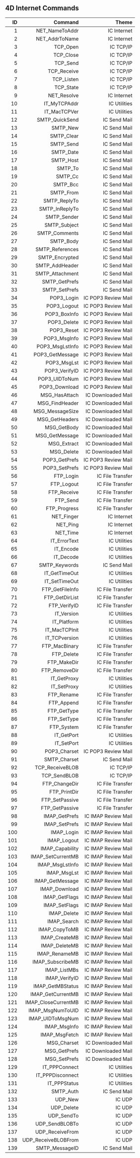 4D Internet Commands
---

| ID  | Command  | Theme |
|------------:|---------------:|-----:|
| 1 | NET_NameToAddr | IC Internet
| 2 | NET_AddrToName | IC Internet
| 3 | TCP_Open | IC TCP/IP
| 4 | TCP_Close | IC TCP/IP
| 5 | TCP_Send | IC TCP/IP
| 6 | TCP_Receive | IC TCP/IP
| 7 | TCP_Listen | IC TCP/IP
| 8 | TCP_State | IC TCP/IP
| 9 | NET_Resolve | IC Internet
| 10 | IT_MyTCPAddr | IC Utilities
| 11 | IT_MacTCPVer | IC Utilities
| 12 | SMTP_QuickSend | IC Send Mail
| 13 | SMTP_New | IC Send Mail
| 14 | SMTP_Clear | IC Send Mail
| 15 | SMTP_Send | IC Send Mail
| 16 | SMTP_Date | IC Send Mail
| 17 | SMTP_Host | IC Send Mail
| 18 | SMTP_To | IC Send Mail
| 19 | SMTP_Cc | IC Send Mail
| 20 | SMTP_Bcc | IC Send Mail
| 21 | SMTP_From | IC Send Mail
| 22 | SMTP_ReplyTo | IC Send Mail
| 23 | SMTP_InReplyTo | IC Send Mail
| 24 | SMTP_Sender | IC Send Mail
| 25 | SMTP_Subject | IC Send Mail
| 26 | SMTP_Comments | IC Send Mail
| 27 | SMTP_Body | IC Send Mail
| 28 | SMTP_References | IC Send Mail
| 29 | SMTP_Encrypted | IC Send Mail
| 30 | SMTP_AddHeader | IC Send Mail
| 31 | SMTP_Attachment | IC Send Mail
| 32 | SMTP_GetPrefs | IC Send Mail
| 33 | SMTP_SetPrefs | IC Send Mail
| 34 | POP3_Login | IC POP3 Review Mail
| 35 | POP3_Logout | IC POP3 Review Mail
| 36 | POP3_BoxInfo | IC POP3 Review Mail
| 37 | POP3_Delete | IC POP3 Review Mail
| 38 | POP3_Reset | IC POP3 Review Mail
| 39 | POP3_MsgInfo | IC POP3 Review Mail
| 40 | POP3_MsgLstInfo | IC POP3 Review Mail
| 41 | POP3_GetMessage | IC POP3 Review Mail
| 42 | POP3_MsgLst | IC POP3 Review Mail
| 43 | POP3_VerifyID | IC POP3 Review Mail
| 44 | POP3_UIDToNum | IC POP3 Review Mail
| 45 | POP3_Download | IC POP3 Review Mail
| 46 | MSG_HasAttach | IC Downloaded Mail
| 47 | MSG_FindHeader | IC Downloaded Mail
| 48 | MSG_MessageSize | IC Downloaded Mail
| 49 | MSG_GetHeaders | IC Downloaded Mail
| 50 | MSG_GetBody | IC Downloaded Mail
| 51 | MSG_GetMessage | IC Downloaded Mail
| 52 | MSG_Extract | IC Downloaded Mail
| 53 | MSG_Delete | IC Downloaded Mail
| 54 | POP3_GetPrefs | IC POP3 Review Mail
| 55 | POP3_SetPrefs | IC POP3 Review Mail
| 56 | FTP_Login | IC File Transfer
| 57 | FTP_Logout | IC File Transfer
| 58 | FTP_Receive | IC File Transfer
| 59 | FTP_Send | IC File Transfer
| 60 | FTP_Progress | IC File Transfer
| 61 | NET_Finger | IC Internet
| 62 | NET_Ping | IC Internet
| 63 | NET_Time | IC Internet
| 64 | IT_ErrorText | IC Utilities
| 65 | IT_Encode | IC Utilities
| 66 | IT_Decode | IC Utilities
| 67 | SMTP_Keywords | IC Send Mail
| 68 | IT_GetTimeOut | IC Utilities
| 69 | IT_SetTimeOut | IC Utilities
| 70 | FTP_GetFileInfo | IC File Transfer
| 71 | FTP_GetDirList | IC File Transfer
| 72 | FTP_VerifyID | IC File Transfer
| 73 | IT_Version | IC Utilities
| 74 | IT_Platform | IC Utilities
| 75 | IT_MacTCPInit | IC Utilities
| 76 | IT_TCPversion | IC Utilities
| 77 | FTP_MacBinary | IC File Transfer
| 78 | FTP_Delete | IC File Transfer
| 79 | FTP_MakeDir | IC File Transfer
| 80 | FTP_RemoveDir | IC File Transfer
| 81 | IT_GetProxy | IC Utilities
| 82 | IT_SetProxy | IC Utilities
| 83 | FTP_Rename | IC File Transfer
| 84 | FTP_Append | IC File Transfer
| 85 | FTP_GetType | IC File Transfer
| 86 | FTP_SetType | IC File Transfer
| 87 | FTP_System | IC File Transfer
| 88 | IT_GetPort | IC Utilities
| 89 | IT_SetPort | IC Utilities
| 90 | POP3_Charset | IC POP3 Review Mail
| 91 | SMTP_Charset | IC Send Mail
| 92 | TCP_ReceiveBLOB | IC TCP/IP
| 93 | TCP_SendBLOB | IC TCP/IP
| 94 | FTP_ChangeDir | IC File Transfer
| 95 | FTP_PrintDir | IC File Transfer
| 96 | FTP_SetPassive | IC File Transfer
| 97 | FTP_GetPassive | IC File Transfer
| 98 | IMAP_GetPrefs | IC IMAP Review Mail
| 99 | IMAP_SetPrefs | IC IMAP Review Mail
| 100 | IMAP_Login | IC IMAP Review Mail
| 101 | IMAP_Logout | IC IMAP Review Mail
| 102 | IMAP_Capability | IC IMAP Review Mail
| 103 | IMAP_SetCurrentMB | IC IMAP Review Mail
| 104 | IMAP_MsgLstInfo | IC IMAP Review Mail
| 105 | IMAP_MsgLst | IC IMAP Review Mail
| 106 | IMAP_GetMessage | IC IMAP Review Mail
| 107 | IMAP_Download | IC IMAP Review Mail
| 108 | IMAP_GetFlags | IC IMAP Review Mail
| 109 | IMAP_SetFlags | IC IMAP Review Mail
| 110 | IMAP_Delete | IC IMAP Review Mail
| 111 | IMAP_Search | IC IMAP Review Mail
| 112 | IMAP_CopyToMB | IC IMAP Review Mail
| 113 | IMAP_CreateMB | IC IMAP Review Mail
| 114 | IMAP_DeleteMB | IC IMAP Review Mail
| 115 | IMAP_RenameMB | IC IMAP Review Mail
| 116 | IMAP_SubscribeMB | IC IMAP Review Mail
| 117 | IMAP_ListMBs | IC IMAP Review Mail
| 118 | IMAP_VerifyID | IC IMAP Review Mail
| 119 | IMAP_GetMBStatus | IC IMAP Review Mail
| 120 | IMAP_GetCurrentMB | IC IMAP Review Mail
| 121 | IMAP_CloseCurrentMB | IC IMAP Review Mail
| 122 | IMAP_MsgNumToUID | IC IMAP Review Mail
| 123 | IMAP_UIDToMsgNum | IC IMAP Review Mail
| 124 | IMAP_MsgInfo | IC IMAP Review Mail
| 125 | IMAP_MsgFetch | IC IMAP Review Mail
| 126 | MSG_Charset | IC Downloaded Mail
| 127 | MSG_GetPrefs | IC Downloaded Mail
| 128 | MSG_SetPrefs | IC Downloaded Mail
| 129 | IT_PPPConnect | IC Utilities
| 130 | IT_PPPDisconnect | IC Utilities
| 131 | IT_PPPStatus | IC Utilities
| 132 | SMTP_Auth | IC Send Mail
| 133 | UDP_New | IC UDP
| 134 | UDP_Delete | IC UDP
| 135 | UDP_SendTo | IC UDP
| 136 | UDP_SendBLOBTo | IC UDP
| 137 | UDP_ReceiveFrom | IC UDP
| 138 | UDP_ReceiveBLOBFrom | IC UDP
| 139 | SMTP_MessageID | IC Send Mail


